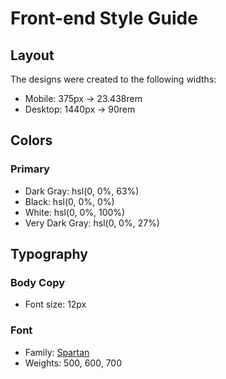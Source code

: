 # Front-end Style Guide

## Layout

The designs were created to the following widths:

- Mobile: 375px -> 23.438rem
- Desktop: 1440px -> 90rem

## Colors

### Primary

- Dark Gray: hsl(0, 0%, 63%)
- Black: hsl(0, 0%, 0%)
- White: hsl(0, 0%, 100%)
- Very Dark Gray: hsl(0, 0%, 27%)

## Typography

### Body Copy

- Font size: 12px

### Font

- Family: [Spartan](https://fonts.google.com/specimen/Spartan)
- Weights: 500, 600, 700
